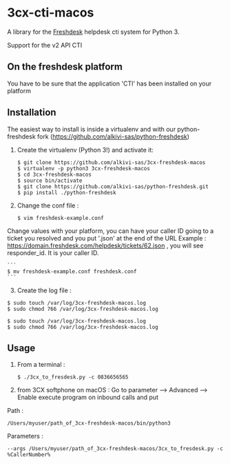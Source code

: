 # 3cx-cti-macos

A library for the [Freshdesk](http://freshdesk.com/) helpdesk cti system for Python 3.

Support for the v2 API CTI

## On the freshdesk platform
You have to be sure that the application 'CTI' has been installed on your platform

## Installation

The easiest way to install is inside a virtualenv and with our python-freshdesk fork (https://github.com/alkivi-sas/python-freshdesk)

1. Create the virtualenv (Python 3!) and activate it:

    ```
    $ git clone https://github.com/alkivi-sas/3cx-freshdesk-macos
    $ virtualenv -p python3 3cx-freshdesk-macos
    $ cd 3cx-freshdesk-macos
    $ source bin/activate
    $ git clone https://github.com/alkivi-sas/python-freshdesk.git
    $ pip install ./python-freshdesk
    ```

2. Change the conf file :

    ```
    $ vim freshdesk-example.conf
    ```
Change values with your platform, you can have your caller ID going to a ticket you resolved and you put '.json' at the end of the URL
Example :  https://domain.freshdesk.com/helpdesk/tickets/62.json , you will see responder_id. It is your caller ID.

    ```
    $ mv freshdesk-example.conf freshdesk.conf
    ```
3. Create the log file :

```
$ sudo touch /var/log/3cx-freshdesk-macos.log
$ sudo chmod 766 /var/log/3cx-freshdesk-macos.log
```


    $ sudo touch /var/log/3cx-freshdesk-macos.log
    $ sudo chmod 766 /var/log/3cx-freshdesk-macos.log


## Usage
1. From a terminal :

   ```
   $ ./3cx_to_fresdesk.py -c 0836656565
   ```
2. from 3CX softphone on macOS :
Go to parameter --> Advanced --> Enable execute program on inbound calls and put

Path :
   ```
   /Users/myuser/path_of_3cx-freshdesk-macos/bin/python3
   ```     
Parameters :
   ```
   --args /Users/myuser/path_of_3cx-freshdesk-macos/3cx_to_fresdesk.py -c %CallerNumber%
   ```  
